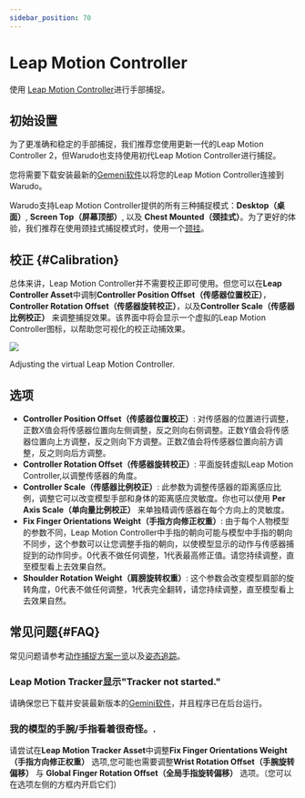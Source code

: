 ```yaml
---
sidebar_position: 70
---
```


# Leap Motion Controller 

使用 [Leap Motion Controller](https://leap2.ultraleap.com/leap-motion-controller-2/)进行手部捕捉。

## 初始设置

为了更准确和稳定的手部捕捉，我们推荐您使用更新一代的Leap Motion Controller 2，但Warudo也支持使用初代Leap Motion Controller进行捕捉。

您将需要下载安装最新的[Gemeni软件](https://leap2.ultraleap.com/gemini-downloads/)以将您的Leap Motion Controller连接到Warudo。

Warudo支持Leap Motion Controller提供的所有三种捕捉模式：**Desktop（桌面）**, **Screen Top（屏幕顶部）**, 以及 **Chest Mounted（颈挂式）**。为了更好的体验，我们推荐在使用颈挂式捕捉模式时，使用一个[颈挂](https://www.etsy.com/market/leap_motion_mounting)。

## 校正 {#Calibration}

总体来讲，Leap Motion Controller并不需要校正即可使用。但您可以在**Leap Controller Asset**中调制**Controller Position Offset（传感器位置校正）**，**Controller Rotation Offset（传感器旋转校正）**，以及**Controller Scale（传感器比例校正）** 来调整捕捉效果。该界面中将会显示一个虚拟的Leap Motion Controller图标，以帮助您可视化的校正动捕效果。

![](/doc-img/en-leapmotion-1.png)
<p class="img-desc">Adjusting the virtual Leap Motion Controller.</p>

## 选项

* **Controller Position Offset（传感器位置校正）**: 对传感器的位置进行调整，正数X值会将传感器位置向左侧调整，反之则向右侧调整。正数Y值会将传感器位置向上方调整，反之则向下方调整。正数Z值会将传感器位置向前方调整，反之则向后方调整。
* **Controller Rotation Offset（传感器旋转校正）**: 平面旋转虚拟Leap Motion Controller,以调整传感器的角度。
* **Controller Scale（传感器比例校正）**: 此参数为调整传感器的距离感应比例，调整它可以改变模型手部和身体的距离感应灵敏度。你也可以使用 **Per Axis Scale（单向量比例校正）** 来单独精调传感器在每个方向上的灵敏度。 
* **Fix Finger Orientations Weight（手指方向修正权重）**: 由于每个人物模型的参数不同，Leap Motion Controller中手指的朝向可能与模型中手指的朝向不同步，这个参数可以让您调整手指的朝向，以使模型显示的动作与传感器捕捉到的动作同步。0代表不做任何调整，1代表最高修正值。请您持续调整，直至模型看上去效果自然。
* **Shoulder Rotation Weight（肩膀旋转权重）**: 这个参数会改变模型肩部的旋转角度，0代表不做任何调整，1代表完全翻转，请您持续调整，直至模型看上去效果自然。

## 常见问题{#FAQ}

常见问题请参考[动作捕捉方案一览](overview#FAQ)以及[姿态追踪](body-tracking#FAQ)。

### Leap Motion Tracker显示"Tracker not started."

请确保您已下载并安装最新版本的[Gemini软件](https://leap2.ultraleap.com/gemini-downloads/)，并且程序已在后台运行。

### 我的模型的手腕/手指看着很奇怪。.

请尝试在**Leap Motion Tracker Asset**中调整**Fix Finger Orientations Weight（手指方向修正权重）** 选项,您可能也需要调整**Wrist Rotation Offset（手腕旋转偏移）** 与 **Global Finger Rotation Offset（全局手指旋转偏移）** 选项。（您可以在选项左侧的方框内开启它们）
